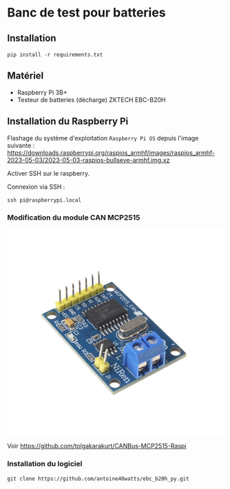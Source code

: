 # Banc de test pour batteries

## Installation

    pip install -r requirements.txt

## Matériel

* Raspberry Pi 3B+
* Testeur de batteries (décharge) ZKTECH EBC-B20H

## Installation du Raspberry Pi

Flashage du système d'exploitation `Raspberry Pi OS` depuis l'image suivante :
https://downloads.raspberrypi.org/raspios_armhf/images/raspios_armhf-2023-05-03/2023-05-03-raspios-bullseye-armhf.img.xz

Activer SSH sur le raspberry.

Connexion via SSH :

    ssh pi@raspberrypi.local

### Modification du module CAN MCP2515

![MCP2515](https://github.com/antoine40watts/ebc_b20h_py/blob/main/doc/MCP2515%20MODULE.jpg)

Voir https://github.com/tolgakarakurt/CANBus-MCP2515-Raspi

### Installation du logiciel

    git clone https://github.com/antoine40watts/ebc_b20h_py.git
